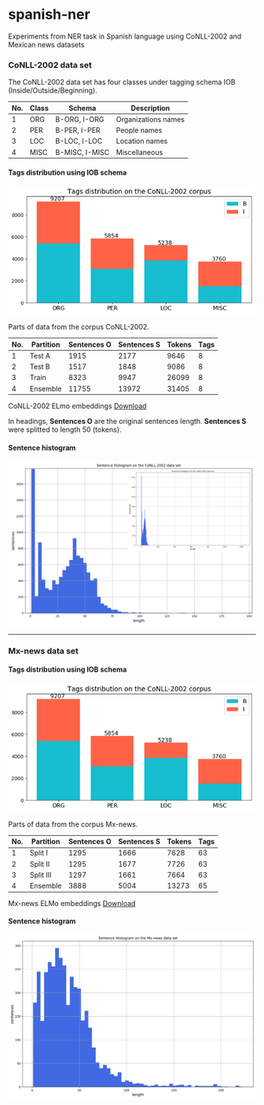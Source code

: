 # spanish-ner
Experiments from NER task in Spanish language using CoNLL-2002 and Mexican news datasets

### CoNLL-2002 data set

The CoNLL-2002 data set has four classes under tagging schema IOB (Inside/Outside/Beginning).

No.| Class | Schema | Description
---|-------|-|-----------
1  | ORG   | B-ORG, I-ORG | Organizations names
2  | PER   | B-PER, I-PER | People names
3  | LOC   | B-LOC, I-LOC | Location names
4  | MISC  | B-MISC, I-MISC | Miscellaneous

#### Tags distribution using IOB schema
![conll_tags_distribution](./img/conll_tags-dist.png)

Parts of data from the corpus CoNLL-2002.

No.| Partition | Sentences O | Sentences S | Tokens | Tags
---|-------|------|------|------|---
1  | Test A| 1915 | 2177 | 9646 | 8
2  | Test B| 1517 | 1848 | 9086 | 8
3  | Train| 8323 | 9947 | 26099 | 8
4  | Ensemble| 11755 | 13972 | 31405 | 8

CoNLL-2002 ELmo embeddings [Download](http://148.228.13.30/spanish-ner/data/conll-2002-spanish.full.elmo.tar.gz)

In headings, **Sentences O** are the original sentences length. **Sentences S** were splitted to length 50 (tokens).


#### Sentence histogram

![conll_sentences](./img/conll_sentences.png)

***

### Mx-news data set

#### Tags distribution using IOB schema
![conll_tags_distribution](./img/conll_tags-dist.png)

Parts of data from the corpus Mx-news.

No.| Partition | Sentences O | Sentences S | Tokens | Tags
---|---------|------|------|------|---
1  | Split I | 1295 | 1666 | 7628 | 63
2  | Split II | 1295 | 1677 | 7726 | 63
3  | Split III | 1297 | 1661 | 7664 | 63
4  | Ensemble | 3888 | 5004 | 13273 | 65

Mx-news ELMo embeddings [Download](http://148.228.13.30/spanish-ner/data/mx-news.spanish.full.elmo.tar.gz)

#### Sentence histogram

![mx-news_sentneces](./img/mx_sentences.png)



